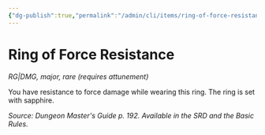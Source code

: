 ```yaml
---
{"dg-publish":true,"permalink":"/admin/cli/items/ring-of-force-resistance/","tags":["compendium/src/5e/dmg","item/attunement/required","item/gear/rg-dmg","item/rarity/rare","item/tier/major"],"updated":"2025-01-11T15:32:19.703+00:00"}
---
```


# Ring of Force Resistance
*RG|DMG, major, rare (requires attunement)*  


You have resistance to force damage while wearing this ring. The ring is set with sapphire.

*Source: Dungeon Master's Guide p. 192. Available in the SRD and the Basic Rules.*